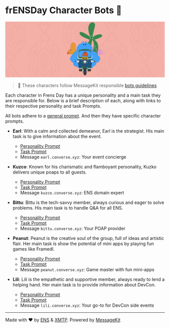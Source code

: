 # frENSDay Character Bots 🤖

![](/banner.png)

> 🤝 These characters follow MessageKit responsible [bots guidelines](https://messagekit.ephemerahq.com/guidelines)

Each character in Frens Day has a unique personality and a main task they are responsible for. Below is a brief description of each, along with links to their respective personality and task Prompts.

All bots adhere to a [general prompt](src/prompts/general.md). And then they have specific character prompts.

- **Earl**: With a calm and collected demeanor, Earl is the strategist. His main task is to give information about the event.

  - [Personality Prompt](src/prompts/personalities/earl.md)
  - [Task Prompt](src/prompts/tasks/earl.md)
  - Message `earl.converse.xyz`: Your event concierge

- **Kuzco**: Known for his charismatic and flamboyant personality, Kuzko delivers unique poaps to all guests.

  - [Personality Prompt](src/prompts/personalities/kuzco.md)
  - [Task Prompt](src/prompts/tasks/kuzco.md)
  - Message `kuzco.converse.xyz`: ENS domain expert

- **Bittu**: Bittu is the tech-savvy member, always curious and eager to solve problems. His main task is to handle Q&A for all ENS.

  - [Personality Prompt](src/prompts/personalities/bittu.md)
  - [Task Prompt](src/prompts/tasks/bittu.md)
  - Message `bittu.converse.xyz`: Your POAP provider

- **Peanut**: Peanut is the creative soul of the group, full of ideas and artistic flair. Her main task is show the potential of mini apps by playing fun games like Framedl.

  - [Personality Prompt](src/prompts/personalities/peanut.md)
  - [Task Prompt](src/prompts/tasks/peanut.md)
  - Message `peanut.converse.xyz`: Game master with fun mini-apps

- **Lili**: Lili is the empathetic and supportive member, always ready to lend a helping hand. Her main task is to provide information about DevCon.
  - [Personality Prompt](src/prompts/personalities/lili.md)
  - [Task Prompt](src/prompts/tasks/lili.md)
  - Message `lili.converse.xyz`: Your go-to for DevCon side events

---

Made with ❤️ by [ENS](https://ens.domains/) & [XMTP](https://xmtp.org/). Powered by [MessageKit](https://messagekit.ephemerahq.com/)
